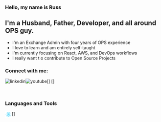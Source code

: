 ### Hello, my name is Russ

## I'm a Husband, Father, Developer, and all around OPS guy.
- I'm an Exchange Admin with four years of OPS experience
- I love to learn and am entirely self-taught
- I'm currently focusing on React, AWS, and DevOps workflows
- I really want t o contribute to Open Source Projects

### Connect with me:

[<img align="left" alt="linkedin" scr="https://unpkg.com/simple-icons@v5/icons/linkedin.svg" />]
[<img align="left" alt="youtube" src="https://unpklg.com/simple-icons@v5/icons/youtube.svg" />]

<br />

### Languages and Tools

[<img align="left" alt="medium" width="22px" src="https://raw.githubusercontent.com/github/explore/80688e429a7d4ef2fca1e82350fe8e3517d3494d/topics/react/react.png">]
<br />
<br />

[LinkedIn]:  https://www.linkedin.com/in/russ-carroll-20a53719a